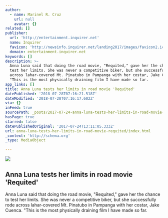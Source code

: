 ```yaml
---
author:
  - name: Marinel R. Cruz
    url: null
    avatar: {}
related: []
publisher:
  url: 'http://entertainment.inquirer.net'
  name: Inquirer
  favicon: 'http://newsinfo.inquirer.net/landing2017/images/favicon2.ico'
  domain: entertainment.inquirer.net
keywords: []
description: >-
  Anna Luna said that doing the road movie, "Requited," gave her the chance to
  test her limits. She was never a competitive biker, but she successfully rode
  across lahar-covered Mt. Pinatubo in Pampanga with her costar, Jake Cuenca.
  "This is the most physically draining film I have made so far.
app_links: []
title: Anna Luna tests her limits in road movie 'Requited'
datePublished: '2018-07-28T07:16:21.518Z'
dateModified: '2018-07-28T07:16:17.602Z'
via: {}
inFeed: true
sourcePath: _posts/2017-07-24-anna-luna-tests-her-limits-in-road-movie-requited.md
hasPage: true
starred: false
datePublishedOriginal: '2017-07-24T13:11:05.333Z'
url: anna-luna-tests-her-limits-in-road-movie-requited/index.html
_context: 'http://schema.org'
_type: MediaObject

---
```

<article style=""><img src="https://imgflo.herokuapp.com/graph/2b2431f8e7ba7b0/94cd4b59420b3a5cad8aa7844473d0c4/noop.jpg?input=http%3A%2F%2Fentertainment.inquirer.net%2Fwp-content%2Fblogs.dir%2F6%2Ffiles%2F2017%2F07%2Ft0723anna-luna2-600x400.jpg" /><h1>Anna Luna tests her limits in road movie 'Requited'</h1><p>Anna Luna said that doing the road movie, "Requited," gave her the chance to test her limits. She was never a competitive biker, but she successfully rode across lahar-covered Mt. Pinatubo in Pampanga with her costar, Jake Cuenca. "This is the most physically draining film I have made so far.</p></article>